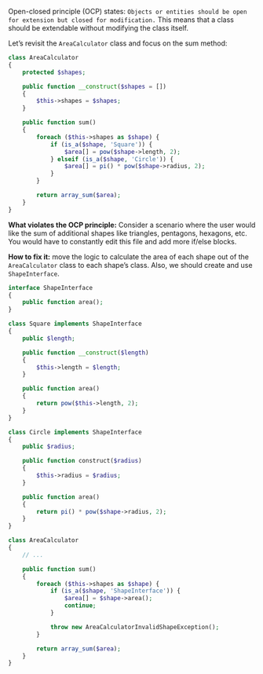 Open-closed principle (OCP) states: `Objects or entities should be open for extension but closed for modification.` This
means that a class should be extendable without modifying the class itself.

Let’s revisit the `AreaCalculator` class and focus on the sum method:

```php
class AreaCalculator
{
    protected $shapes;

    public function __construct($shapes = [])
    {
        $this->shapes = $shapes;
    }

    public function sum()
    {
        foreach ($this->shapes as $shape) {
            if (is_a($shape, 'Square')) {
                $area[] = pow($shape->length, 2);
            } elseif (is_a($shape, 'Circle')) {
                $area[] = pi() * pow($shape->radius, 2);
            }
        }

        return array_sum($area);
    }
}
```

**What violates the OCP principle:** Consider a scenario where the user would like the sum of additional shapes like
triangles, pentagons, hexagons, etc. You would have to constantly edit this file and add more if/else blocks.

**How to fix it:** move the logic to calculate the area of each shape out of the `AreaCalculator` class to each shape’s
class. Also, we should create and use `ShapeInterface`.

```php
interface ShapeInterface
{
    public function area();
}
```

```php
class Square implements ShapeInterface
{
    public $length;

    public function __construct($length)
    {
        $this->length = $length;
    }

    public function area()
    {
        return pow($this->length, 2);
    }
}
```

```php
class Circle implements ShapeInterface
{
    public $radius;

    public function construct($radius)
    {
        $this->radius = $radius;
    }

    public function area()
    {
        return pi() * pow($shape->radius, 2);
    }
}
```

```php
class AreaCalculator
{
    // ...

    public function sum()
    {
        foreach ($this->shapes as $shape) {
            if (is_a($shape, 'ShapeInterface')) {
                $area[] = $shape->area();
                continue;
            }

            throw new AreaCalculatorInvalidShapeException();
        }

        return array_sum($area);
    }
}
```


